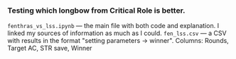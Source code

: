 ### Testing which longbow from Critical Role is better.
`fenthras_vs_lss.ipynb` &mdash; the main file with both code and explanation. I linked my sources of information as much as I could. 
`fen_lss.csv` &mdash; a CSV with results in the format "setting parameters -> winner". Columns: Rounds, Target AC, STR save, Winner  
